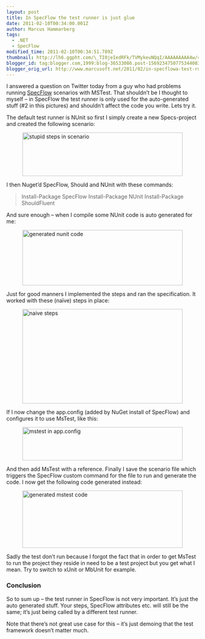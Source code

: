 ```yaml
---
layout: post
title: In SpecFlow the test runner is just glue
date: 2011-02-10T00:34:00.001Z
author: Marcus Hammarberg
tags:
  - .NET
  - SpecFlow
modified_time: 2011-02-10T00:34:51.789Z
thumbnail: http://lh6.ggpht.com/\_TI0jeIedRFk/TVMykeuNQqI/AAAAAAAAA4w/41Mn4IdgjXc/s72-c/stupid%20steps%20in%20scenario_thumb.jpg?imgmax=800
blogger_id: tag:blogger.com,1999:blog-36533086.post-1569234750775344083
blogger_orig_url: http://www.marcusoft.net/2011/02/in-specflowa-test-runner-is-just-glue.html
---
```



I answered a question on Twitter today from a guy who had problems
running <a href="http://www.specflow.org" target="_blank">SpecFlow</a>
scenarios with MSTest. That shouldn’t be I thought to myself – in
SpecFlow the test runner is only used for the auto-generated stuff (#2
in this pictures) and shouldn’t affect the code you write. Lets try it.

The default test runner is NUnit so first I simply create a new
Specs-project and created the following scenario:

[<img
src="http://lh6.ggpht.com/_TI0jeIedRFk/TVMykeuNQqI/AAAAAAAAA4w/41Mn4IdgjXc/stupid%20steps%20in%20scenario_thumb.jpg?imgmax=800"
title="stupid steps in scenario"
style="background-image: none; border-bottom: 0px; border-left: 0px; margin: 0px auto; padding-left: 0px; padding-right: 0px; display: block; float: none; border-top: 0px; border-right: 0px; padding-top: 0px"
data-border="0" width="420" height="114"
alt="stupid steps in scenario" />](http://lh5.ggpht.com/_TI0jeIedRFk/TVMyjuJn5sI/AAAAAAAAA4s/Xe7j2xMEEY0/s1600-h/stupid%20steps%20in%20scenario%5B2%5D.jpg)

I then Nuget’d SpecFlow, Should and NUnit with these commands:

> Install-Package SpecFlow
> Install-Package NUnit
> Install-Package ShouldFluent

And sure enough – when I compile some NUnit code is auto generated for
me:

[<img
src="http://lh5.ggpht.com/_TI0jeIedRFk/TVMymOwl8cI/AAAAAAAAA44/uxKoDqAfkJo/generated%20nunit%20code_thumb.jpg?imgmax=800"
title="generated nunit code"
style="background-image: none; border-bottom: 0px; border-left: 0px; margin: 0px auto; padding-left: 0px; padding-right: 0px; display: block; float: none; border-top: 0px; border-right: 0px; padding-top: 0px"
data-border="0" width="420" height="145" alt="generated nunit code" />](http://lh6.ggpht.com/_TI0jeIedRFk/TVMylcYRZvI/AAAAAAAAA40/9WMJaYg_c3k/s1600-h/generated%20nunit%20code%5B2%5D.jpg)

Just for good manners I implemented the steps and ran the specification.
It worked with these (naïve) steps in place:

[<img
src="http://lh4.ggpht.com/_TI0jeIedRFk/TVMynbozE6I/AAAAAAAAA5A/1c1Cx6LUgS0/naive%20steps_thumb.jpg?imgmax=800"
title="naive steps"
style="background-image: none; border-bottom: 0px; border-left: 0px; margin: 0px auto; padding-left: 0px; padding-right: 0px; display: block; float: none; border-top: 0px; border-right: 0px; padding-top: 0px"
data-border="0" width="420" height="247" alt="naive steps" />](http://lh4.ggpht.com/_TI0jeIedRFk/TVMymoc65fI/AAAAAAAAA48/6d49Kh8UvSU/s1600-h/naive%20steps%5B2%5D.jpg)

If I now change the app.config (added by NuGet install of SpecFlow) and
configures it to use MsTest, like this:

[<img
src="http://lh3.ggpht.com/_TI0jeIedRFk/TVMyomZZ1VI/AAAAAAAAA5I/fsoSoBbBnhk/mstest%20in%20app.config_thumb%5B1%5D.jpg?imgmax=800"
title="mstest in app.config"
style="background-image: none; border-bottom: 0px; border-left: 0px; margin: 0px auto; padding-left: 0px; padding-right: 0px; display: block; float: none; border-top: 0px; border-right: 0px; padding-top: 0px"
data-border="0" width="420" height="87" alt="mstest in app.config" />](http://lh3.ggpht.com/_TI0jeIedRFk/TVMyoPTDQcI/AAAAAAAAA5E/Hb_6LebG-Cg/s1600-h/mstest%20in%20app.config%5B6%5D.jpg)

And then add MsTest with a reference. Finally I save the scenario file
which triggers the SpecFlow custom command for the file to run and
generate the code. I now get the following code generated instead:

[<img
src="http://lh6.ggpht.com/_TI0jeIedRFk/TVMyqiVs4SI/AAAAAAAAA5Q/I_zCfSLsKSE/generated%20mstest%20code_thumb.jpg?imgmax=800"
title="generated mstest code"
style="background-image: none; border-bottom: 0px; border-left: 0px; margin: 0px auto; padding-left: 0px; padding-right: 0px; display: block; float: none; border-top: 0px; border-right: 0px; padding-top: 0px"
data-border="0" width="420" height="150" alt="generated mstest code" />](http://lh6.ggpht.com/_TI0jeIedRFk/TVMyp8G_VcI/AAAAAAAAA5M/fw9ZotqG2FA/s1600-h/generated%20mstest%20code%5B2%5D.jpg)

Sadly the test don’t run because I forgot the fact that in order to get
MsTest to run the project they reside in need to be a test project but
you get what I mean. Try to switch to xUnit or MbUnit for example.

### Conclusion

So to sum up – the test runner in SpecFlow is not very important. It’s
just the auto generated stuff. Your steps, SpecFlow attributes etc. will
still be the same; it’s just being called by a different test runner.

Note that there’s not great use case for this – it’s just demoing that
the test framework doesn’t matter much.
